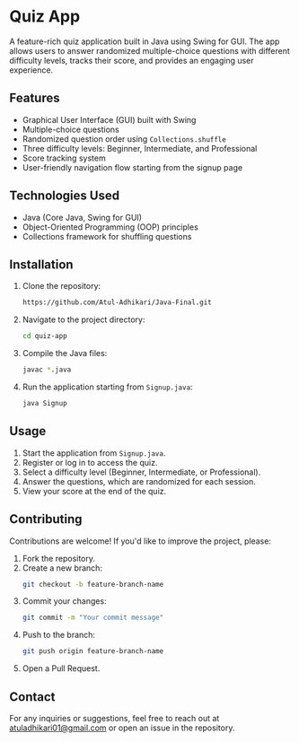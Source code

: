 # Quiz App

A feature-rich quiz application built in Java using Swing for GUI. The app allows users to answer randomized multiple-choice questions with different difficulty levels, tracks their score, and provides an engaging user experience.

## Features
- Graphical User Interface (GUI) built with Swing
- Multiple-choice questions
- Randomized question order using `Collections.shuffle`
- Three difficulty levels: Beginner, Intermediate, and Professional
- Score tracking system
- User-friendly navigation flow starting from the signup page

## Technologies Used
- Java (Core Java, Swing for GUI)
- Object-Oriented Programming (OOP) principles
- Collections framework for shuffling questions

## Installation
1. Clone the repository:
   ```sh
   https://github.com/Atul-Adhikari/Java-Final.git
   ```
2. Navigate to the project directory:
   ```sh
   cd quiz-app
   ```
3. Compile the Java files:
   ```sh
   javac *.java
   ```
4. Run the application starting from `Signup.java`:
   ```sh
   java Signup
   ```

## Usage
1. Start the application from `Signup.java`.
2. Register or log in to access the quiz.
3. Select a difficulty level (Beginner, Intermediate, or Professional).
4. Answer the questions, which are randomized for each session.
5. View your score at the end of the quiz.

## Contributing
Contributions are welcome! If you'd like to improve the project, please:
1. Fork the repository.
2. Create a new branch:
   ```sh
   git checkout -b feature-branch-name
   ```
3. Commit your changes:
   ```sh
   git commit -m "Your commit message"
   ```
4. Push to the branch:
   ```sh
   git push origin feature-branch-name
   ```
5. Open a Pull Request.


## Contact
For any inquiries or suggestions, feel free to reach out at atuladhikari01@gmail.com or open an issue in the repository.

